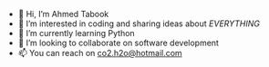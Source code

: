 - 👋 Hi, I’m Ahmed Tabook
- 👀 I’m interested in coding and sharing ideas about *EVERYTHING*
- 🌱 I’m currently learning Python
- 💞️ I’m looking to collaborate on software development
- 📫 You can reach on co2.h2o@hotmail.com

<!---
Tabook7/Tabook7 is a ✨ special ✨ repository because its `README.md` (this file) appears on your GitHub profile.
You can click the Preview link to take a look at your changes.
--->
